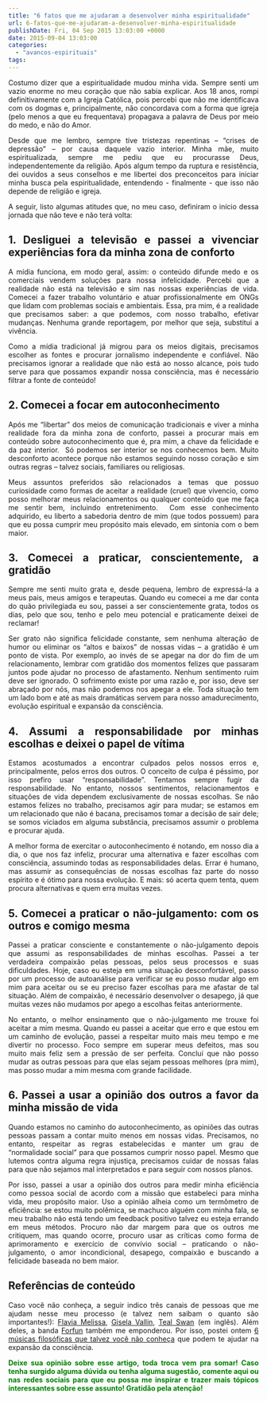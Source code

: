 ```yaml
---
title: "6 fatos que me ajudaram a desenvolver minha espiritualidade"
url: 6-fatos-que-me-ajudaram-a-desenvolver-minha-espiritualidade
publishDate: Fri, 04 Sep 2015 13:03:00 +0000
date: 2015-09-04 13:03:00
categories: 
  - "avancos-espirituais"
tags: 
---
```

<p style="text-align: justify;">Costumo dizer que a espiritualidade mudou minha vida. Sempre senti um vazio enorme no meu coração que não sabia explicar. Aos 18 anos, rompi definitivamente com a Igreja Católica, pois percebi que não me identificava com os dogmas e, principalmente, não concordava com a forma que igreja (pelo menos a que eu frequentava) propagava a palavra de Deus por meio do medo, e não do Amor.</p>
<p style="text-align: justify;">Desde que me lembro, sempre tive tristezas repentinas – “crises de depressão” – por causa daquele vazio interior. Minha mãe, muito espiritualizada, sempre me pediu que eu procurasse Deus, independentemente da religião. Após algum tempo da ruptura e resistência, dei ouvidos a seus conselhos e me libertei dos preconceitos para iniciar minha busca pela espiritualidade, entendendo - finalmente - que isso não depende de religião e igreja.</p>
<p style="text-align: justify;">A seguir, listo algumas atitudes que, no meu caso, definiram o início dessa jornada que não teve e não terá volta:</p>

<h2 style="text-align: justify;">1. Desliguei a televisão e passei a vivenciar experiências fora da minha zona de conforto</h2>
<p style="text-align: justify;">A mídia funciona, em modo geral, assim: o conteúdo difunde medo e os comerciais vendem soluções para nossa infelicidade. Percebi que a realidade não está na televisão e sim nas nossas experiências de vida. Comecei a fazer trabalho voluntário e atuar profissionalmente em ONGs que lidam com problemas sociais e ambientais. Essa, pra mim, é a realidade que precisamos saber: a que podemos, com nosso trabalho, efetivar mudanças. Nenhuma grande reportagem, por melhor que seja, substitui a vivência.</p>
<p style="text-align: justify;">Como a mídia tradicional já migrou para os meios digitais, precisamos escolher as fontes e procurar jornalismo independente e confiável. Não precisamos ignorar a realidade que não está ao nosso alcance, pois tudo serve para que possamos expandir nossa consciência, mas é necessário filtrar a fonte de conteúdo!</p>

<h2 style="text-align: justify;"></h2>
<h2 style="text-align: justify;">2. Comecei a focar em autoconhecimento</h2>
<p style="text-align: justify;">Após me “libertar” dos meios de comunicação tradicionais e viver a minha realidade fora da minha zona de conforto, passei a procurar mais em conteúdo sobre autoconhecimento que é, pra mim, a chave da felicidade e da paz interior.  Só podemos ser interior se nos conhecemos bem. Muito desconforto acontece porque não estamos seguindo nosso coração e sim outras regras – talvez sociais, familiares ou religiosas.</p>
<p style="text-align: justify;">Meus assuntos preferidos são relacionados a temas que possuo curiosidade como formas de aceitar a realidade (cruel) que vivencio, como posso melhorar meus relacionamentos ou qualquer conteúdo que me faça me sentir bem, incluindo entretenimento.  Com esse conhecimento adquirido, eu liberto a sabedoria dentro de mim (que todos possuem) para que eu possa cumprir meu propósito mais elevado, em sintonia com o bem maior.</p>

<h2 style="text-align: justify;"></h2>
<h2 style="text-align: justify;">3. Comecei a praticar, conscientemente, a gratidão</h2>
<p style="text-align: justify;">Sempre me senti muito grata e, desde pequena, lembro de expressá-la a meus pais, meus amigos e terapeutas. Quando eu comecei a me dar conta do quão privilegiada eu sou, passei a ser conscientemente grata, todos os dias, pelo que sou, tenho e pelo meu potencial e praticamente deixei de reclamar!</p>
<p style="text-align: justify;">Ser grato não significa felicidade constante, sem nenhuma alteração de humor ou eliminar os “altos e baixos” de nossas vidas – a gratidão é um ponto de vista. Por exemplo, ao invés de se apegar na dor do fim de um relacionamento, lembrar com gratidão dos momentos felizes que passaram juntos pode ajudar no processo de afastamento. Nenhum sentimento ruim deve ser ignorado. O sofrimento existe por uma razão e, por isso, deve ser abraçado por nós, mas não podemos nos apegar a ele. Toda situação tem um lado bom e até as mais dramáticas servem para nosso amadurecimento, evolução espiritual e expansão da consciência.</p>

<h2 style="text-align: justify;"></h2>
<h2 style="text-align: justify;">4. Assumi a responsabilidade por minhas escolhas e deixei o papel de vítima</h2>
<p style="text-align: justify;">Estamos acostumados a encontrar culpados pelos nossos erros e, principalmente, pelos erros dos outros. O conceito de culpa é péssimo, por isso prefiro usar “responsabilidade”. Tentamos sempre fugir da responsabilidade. No entanto, nossos sentimentos, relacionamentos e situações de vida dependem exclusivamente de nossas escolhas. Se não estamos felizes no trabalho, precisamos agir para mudar; se estamos em um relacionado que não é bacana, precisamos tomar a decisão de sair dele; se somos viciados em alguma substância, precisamos assumir o problema e procurar ajuda.</p>
<p style="text-align: justify;">A melhor forma de exercitar o autoconhecimento é notando, em nosso dia a dia, o que nos faz infeliz, procurar uma alternativa e fazer escolhas com consciência, assumindo todas as responsabilidades delas. Errar é humano, mas assumir as consequências de nossas escolhas faz parte do nosso espírito e é ótimo para nossa evolução. E mais: só acerta quem tenta, quem procura alternativas e quem erra muitas vezes.</p>

<h2 style="text-align: justify;"></h2>
<h2 style="text-align: justify;">5. Comecei a praticar o não-julgamento: com os outros e comigo mesma</h2>
<p style="text-align: justify;">Passei a praticar consciente e constantemente o não-julgamento depois que assumi as responsabilidades de minhas escolhas. Passei a ter verdadeira compaixão pelas pessoas, pelos seus processos e suas dificuldades. Hoje, caso eu esteja em uma situação desconfortável, passo por um processo de autoanálise para verificar se eu posso mudar algo em mim para aceitar ou se eu preciso fazer escolhas para me afastar de tal situação. Além de compaixão, é necessário desenvolver o desapego, já que muitas vezes não mudamos por apego a escolhas feitas anteriormente.</p>
<p style="text-align: justify;">No entanto, o melhor ensinamento que o não-julgamento me trouxe foi aceitar a mim mesma. Quando eu passei a aceitar que erro e que estou em um caminho de evolução, passei a respeitar muito mais meu tempo e me divertir no processo. Foco sempre em superar meus defeitos, mas sou muito mais feliz sem a pressão de ser perfeita. Concluí que não posso mudar as outras pessoas para que elas sejam pessoas melhores (pra mim), mas posso mudar a mim mesma com grande facilidade.</p>

<h2 style="text-align: justify;"></h2>
<h2 style="text-align: justify;">6. Passei a usar a opinião dos outros a favor da minha missão de vida</h2>
<p style="text-align: justify;">Quando estamos no caminho do autoconhecimento, as opiniões das outras pessoas passam a contar muito menos em nossas vidas. Precisamos, no entanto, respeitar as regras estabelecidas e manter um grau de “normalidade social” para que possamos cumprir nosso papel. Mesmo que lutemos contra alguma regra injustiça, precisamos cuidar de nossas falas para que não sejamos mal interpretados e para seguir com nossos planos.</p>
<p style="text-align: justify;">Por isso, passei a usar a opinião dos outros para medir minha eficiência como pessoa social de acordo com a missão que estabeleci para minha vida, meu propósito maior. Uso a opinião alheia como um termômetro de eficiência: se estou muito polêmica, se machuco alguém com minha fala, se meu trabalho não está tendo um feedback positivo talvez eu esteja errando em meus métodos. Procuro não dar margem para que os outros me critiquem, mas quando ocorre, procuro usar as críticas como forma de aprimoramento e exercício de convívio social – praticando o não-julgamento, o amor incondicional, desapego, compaixão e buscando a felicidade baseada no bem maior.</p>

<h2 style="text-align: justify;"></h2>
<h2 style="text-align: justify;">Referências de conteúdo</h2>
<p style="text-align: justify;">Caso você não conheça, a seguir indico três canais de pessoas que me ajudam nesse meu processo (e talvez nem saibam o quanto são importantes!): <a href="https://www.youtube.com/user/developmentdrops" target="_blank">Flavia Melissa</a>, <a href="https://www.youtube.com/user/Givallin" target="_blank">Gisela Vallin</a>, <a href="https://www.youtube.com/user/TheSpiritualCatalyst" target="_blank">Teal Swan</a> (em inglês). Além deles, a banda <a href="http://www.forfun.art.br" target="_blank">Forfun</a> também me emponderou. Por isso, postei ontem <a href="http://www.gabi.blog.br/2015/09/6-musicas-filosoficas-que-talvez-voce-nao-conheca/" target="_blank">6 músicas filosóficas que talvez você não conheça</a> que podem te ajudar na expansão da consciência.</p>
<p style="text-align: justify;"><strong><span style="color: #008000;">Deixe sua opinião sobre esse artigo, toda troca vem pra somar! Caso tenha surgido alguma dúvida ou tenha alguma sugestão, comente aqui ou nas redes sociais para que eu possa me inspirar e trazer mais tópicos interessantes sobre esse assunto! Gratidão pela atenção!</span></strong></p>
